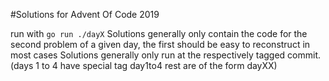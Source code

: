#Solutions for Advent Of Code 2019

run with `go run ./dayX`
Solutions generally only contain the code for the second problem of a given day, the first should be easy to reconstruct in most cases
Solutions generally only run at the respectively tagged commit. (days 1 to 4 have special tag day1to4 rest are of the form dayXX)